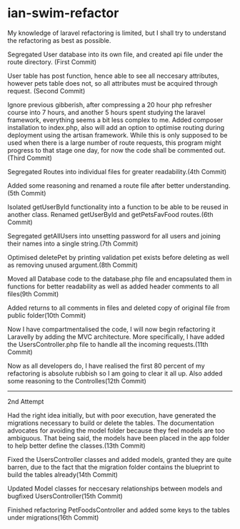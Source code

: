 # ian-swim-refactor

My knowledge of laravel refactoring is limited, but I shall try to understand the refactoring as best as possible.

Segregated User database into its own file, and created api file under the route directory. (First Commit)

User table has post function, hence able to see all neccesary attributes, however pets table does not, so all attributes must be acquired through request. (Second Commit)

Ignore previous gibberish, after compressing a 20 hour php refresher course into 7 hours, and another 5 hours spent studying the laravel framework, everything seems a bit less complex to me. Added composer installation to index.php, also will add an option to optimise routing during deployment using the artisan framework. While this is only supposed to be used when there is a large number of route requests, this program might progress to that stage one day, for now the code shall be commented out.(Third Commit)

Segregated Routes into individual files for greater readability.(4th Commit)

Added some reasoning and renamed a route file after better understanding.(5th Commit)

Isolated getUserById functionality into a function to be able to be reused in another class. Renamed getUserById and getPetsFavFood routes.(6th Commit)

Segregated getAllUsers into unsetting password for all users and joining their names into a single string.(7th Commit)

Optimised deletePet by printing validation pet exists before deleting as well as removing unused argument.(8th Commit) 

Moved all Database code to the database.php file and encapsulated them in functions for better readability as well as added header comments to all files(9th Commit)

Added returns to all comments in files and deleted copy of original file from public folder(10th Commit)

Now I have compartmentalised the code, I will now begin refactoring it Laravelly by adding the MVC architecture.
More specifically, I have added the UsersController.php file to handle all the incoming requests.(11th Commit)

Now as all developers do, I have realised the first 80 percent of my refactoring is absolute rubbish so I am going to clear it all up. Also added some reasoning to the Controlles(12th Commit)

-------------------------------------------------------------------------------------------------------------
2nd Attempt

Had the right idea initially, but with poor execution, have generated the migrations necessary to build or delete the tables. The documentation advocates for avoiding the model folder because they feel models are too ambiguous. That being said, the models have been placed in the app folder to help better define the classes.(13th Commit)

Fixed the UsersController classes and added models, granted they are quite barren, due to the fact that the migration folder contains the blueprint to build the tables already(14th Commit)

Updated Model classes for neccesary relationships between models and bugfixed UsersController(15th Commit)

Finished refactoring PetFoodsController and added some keys to the tables under migrations(16th Commit)
